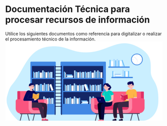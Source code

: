 # Documentación Técnica para procesar recursos de información
Utilice los siguientes documentos como referencia para digitalizar o realizar el procesamiento técnico de la información.
![](./Fotos/6607.jpg)


[^1]: <a href='https://www.freepik.com/vectors/school'> School vector created by pch.vector - www.freepik.com</a>
